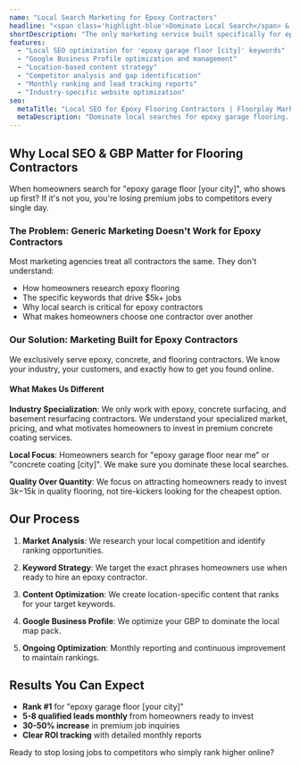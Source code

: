 ```yaml
---
name: "Local Search Marketing for Epoxy Contractors"
headline: "<span class='highlight-blue'>Dominate Local Search</span> & Book More $5k+ Epoxy Jobs"
shortDescription: "The only marketing service built specifically for epoxy and concrete coating contractors. Stop losing premium jobs to competitors who rank higher on Google."
features:
  - "Local SEO optimization for 'epoxy garage floor [city]' keywords"
  - "Google Business Profile optimization and management"
  - "Location-based content strategy"
  - "Competitor analysis and gap identification"
  - "Monthly ranking and lead tracking reports"
  - "Industry-specific website optimization"
seo:
  metaTitle: "Local SEO for Epoxy Flooring Contractors | Floorplay Marketing Agency"
  metaDescription: "Dominate local searches for epoxy garage flooring. Our specialized SEO gets epoxy contractors more $5k+ jobs from homeowners searching online."
---
```


## Why Local SEO & GBP Matter for Flooring Contractors

When homeowners search for "epoxy garage floor [your city]", who shows up first? If it's not you, you're losing premium jobs to competitors every single day.

### The Problem: Generic Marketing Doesn't Work for Epoxy Contractors

Most marketing agencies treat all contractors the same. They don't understand:
- How homeowners research epoxy flooring
- The specific keywords that drive $5k+ jobs
- Why local search is critical for epoxy contractors
- What makes homeowners choose one contractor over another

### Our Solution: Marketing Built for Epoxy Contractors

We exclusively serve epoxy, concrete, and flooring contractors. We know your industry, your customers, and exactly how to get you found online.

#### What Makes Us Different

**Industry Specialization**: We only work with epoxy, concrete surfacing, and basement resurfacing contractors. We understand your specialized market, pricing, and what motivates homeowners to invest in premium concrete coating services.

**Local Focus**: Homeowners search for "epoxy garage floor near me" or "concrete coating [city]". We make sure you dominate these local searches.

**Quality Over Quantity**: We focus on attracting homeowners ready to invest $3k-$15k in quality flooring, not tire-kickers looking for the cheapest option.

## Our Process

1. **Market Analysis**: We research your local competition and identify ranking opportunities.

2. **Keyword Strategy**: We target the exact phrases homeowners use when ready to hire an epoxy contractor.

3. **Content Optimization**: We create location-specific content that ranks for your target keywords.

4. **Google Business Profile**: We optimize your GBP to dominate the local map pack.

5. **Ongoing Optimization**: Monthly reporting and continuous improvement to maintain rankings.

## Results You Can Expect

- **Rank #1** for "epoxy garage floor [your city]"
- **5-8 qualified leads monthly** from homeowners ready to invest
- **30-50% increase** in premium job inquiries
- **Clear ROI tracking** with detailed monthly reports

Ready to stop losing jobs to competitors who simply rank higher online?

<script data-widget-id="c5f0a7c5cad93e32cb7ab3d3cdfa08bbe43421ff" src="https://www.local-marketing-reports.com/m/assets-v2/lead-gen/js/external/widget-builder.js"></script>